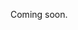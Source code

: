 Coming soon.

<!-- 
  Explain what places are, what we do with them (both to indicate location of an event, but also as something to visit), and what kind of places we accept in UiTdatabank.
  Inspiration:
  - https://documentatie.uitdatabank.be/content/uitdatabank/latest/content_types/locaties/locaties.html
-->
